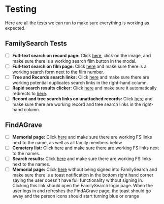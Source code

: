 # Testing

Here are all the tests we can run to make sure everything is working as expected.

## FamilySearch Tests

- [ ] **Full-text search on record page:** Click [here](https://www.familysearch.org/ark:/61903/1:1:XVZC-M5P), click on the image, and make sure there is a working search film button in the modal.
- [ ] **Full-text search on film page:** Click [here](https://www.familysearch.org/en/search/film/004021868) and make sure there is a working search form next to the film number.
- [ ] **Tree and Records search links:** Click [here](https://www.familysearch.org/en/tree/person/KWCT-8NP) and make sure there are working potential duplicates search links in the right-hand column.
- [ ] **Rapid search results clicker:** Click [here](https://www.familysearch.org/search/record/results?f.collectionId=2221801&q.externalRecordId=65504790&click-first-result=true) and make sure it automatically redirects to [here](https://www.familysearch.org/ark:/61903/1:1:QV2Q-3Z6H).
- [ ] **Record and tree search links on unattached records:** Click [here](https://www.familysearch.org/ark:/61903/1:1:QVVH-HCXQ?lang=en) and make sure there are working record and tree search links in the right-hand column.

## FindAGrave

- [ ] **Memorial page:** Click [here](https://www.findagrave.com/memorial/65504790/frank-lamar-watkins) and make sure there are working FS links next to the name, as well as all family members below
- [ ] **Cemetery list:** Click [here](https://www.findagrave.com/cemetery/2454872/memorial-search?cemeteryName=Hodge%20Cemetery) and make sure there are working FS links next to the names.
- [ ] **Search results:** Click [here](https://www.findagrave.com/memorial/search?firstname=Frank&middlename=Lamar&lastname=Watkins&birthyear=&birthyearfilter=&deathyear=&deathyearfilter=&location=&locationId=&bio=&linkedToName=&plot=&memorialid=&mcid=&datefilter=&orderby=r) and make sure there are working FS links next to the names.
- [ ] **Memorial page:** Click [here](https://www.findagrave.com/memorial/65504790/frank-lamar-watkins) without being signed into FamilySearch and make sure there is a toast notification in the bottom right hand corner saying the user doesn't have full functionality without signing in. Clicking this link should open the FamilySearch login page. When the user logs in and refreshes the FindAGrave page, the toast should go away and the person icons should start turning blue or orange
